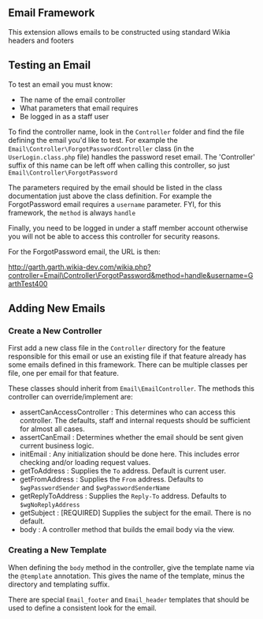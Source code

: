 ## Email Framework

This extension allows emails to be constructed using standard Wikia headers and footers

## Testing an Email

To test an email you must know:
 
* The name of the email controller
* What parameters that email requires
* Be logged in as a staff user

To find the controller name, look in the `Controller` folder and find the file defining the email
you'd like to test.  For example the `Email\Controller\ForgotPasswordController` class (in the `UserLogin.class.php` file)
handles the password reset email.  The 'Controller' suffix of this name can be left off when calling this
controller, so just `Email\Controller\ForgotPassword`

The parameters required by the email should be listed in the class documentation just above the class
definition.  For example the ForgotPassword email requires a `username` parameter.  FYI, for this
framework, the `method` is always `handle`

Finally, you need to be logged in under a staff member account otherwise you will not be able to 
access this controller for security reasons.

For the ForgotPassword email, the URL is then:

  http://garth.garth.wikia-dev.com/wikia.php?controller=Email\Controller\ForgotPassword&method=handle&username=GarthTest400
  
## Adding New Emails

### Create a New Controller

First add a new class file in the `Controller` directory for the feature responsible for this email
or use an existing file if that feature already has some emails defined in this framework.  There can
be multiple classes per file, one per email for that feature.

These classes should inherit from `Email\EmailController`.  The methods this controller can
override/implement are:

* assertCanAccessController : This determines who can access this controller.  The defaults, staff and internal
requests should be sufficient for almost all cases.
* assertCanEmail : Determines whether the email should be sent given current business logic.
* initEmail : Any initialization should be done here.  This includes error checking and/or loading request values.
* getToAddress : Supplies the `To` address.  Default is current user.
* getFromAddress : Supplies the `From` address.  Defaults to `$wgPasswordSender` and `$wgPasswordSenderName`
* getReplyToAddress : Supplies the `Reply-To` address.  Defaults to `$wgNoReplyAddress`
* getSubject : [REQUIRED] Supplies the subject for the email.  There is no default.
* body : A controller method that builds the email body via the view.

### Creating a New Template

When defining the `body` method in the controller, give the template name via the `@template` annotation.
This gives the name of the template, minus the directory and templating suffix.

There are special `Email_footer` and `Email_header` templates that should be used to define a consistent
look for the email.
